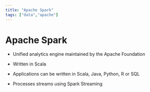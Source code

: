 ```yaml
---
title: "Apache Spark"
tags: ["data","apache"]
---
```


# Apache Spark

- Unified analytics engine maintained by the Apache Foundation

- Written in Scala

- Applications can be written in Scala, Java, Python, R or SQL

- Processes streams using Spark Streaming
